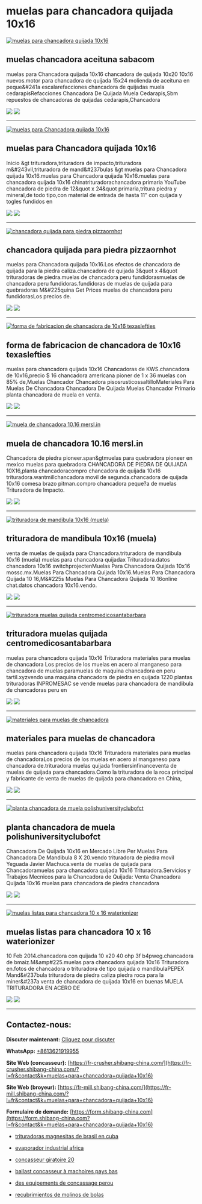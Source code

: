 # muelas para chancadora quijada 10x16

<a href="https://swt.shibang-china.com/?l=fr&img&k=muelas+para+chancadora+quijada+10x16" target="_blank">![muelas para chancadora quijada 10x16](http://static.shibang-china.com/all-800x300/1037.jpg)</a>

## muelas chancadora aceituna sabacom
muelas para Chancadora quijada 10x16 chancadora de quijada 10x20 10x16 nuevos.motor para chancadora de quijada 15x24 molienda de aceituna en peque&#241a escalarefacciones chancadora de quijadas muela cedarapisRefacciones Chancadora De Quijada Muela Cedarapis,Sbm repuestos de chancadoras de quijadas cedarapis,Chancadora


<a href="https://whatsapp.shibangsoft.com/WhatsApp.php" target="_blank" title="WhatsApp">![](http://static.shibang-china.com/icon/whatsapp.png)</a> <a href="https://swt.shibang-china.com/?l=fr&icon&k=muelas+para+chancadora+quijada+10x16" target="_blank">![](http://static.shibang-china.com/icon/chat-fr.png)</a>

---

<a href="https://swt.shibang-china.com/?l=fr&img&k=muelas+para+chancadora+quijada+10x16" target="_blank">![muelas para Chancadora quijada 10x16](http://static.shibang-china.com/all-800x300/1115.jpg)</a>

## muelas para Chancadora quijada 10x16
Inicio &gt trituradora,trituradora de impacto,trituradora m&#243vil,trituradora de mand&#237bulas &gt muelas para Chancadora quijada 10x16.muelas para Chancadora quijada 10x16.muelas para chancadora quijada 10x16 chinatrituradorachancadora primaria YouTube chancadora de piedra de 12&quot x 24&quot primaria,tritura piedra y mineral,de todo tipo,con material de entrada de hasta 11" con quijada y togles fundidos en


<a href="https://whatsapp.shibangsoft.com/WhatsApp.php" target="_blank" title="WhatsApp">![](http://static.shibang-china.com/icon/whatsapp.png)</a> <a href="https://swt.shibang-china.com/?l=fr&icon&k=muelas+para+chancadora+quijada+10x16" target="_blank">![](http://static.shibang-china.com/icon/chat-fr.png)</a>

---

<a href="https://swt.shibang-china.com/?l=fr&img&k=muelas+para+chancadora+quijada+10x16" target="_blank">![chancadora quijada para piedra pizzaornhot](http://static.shibang-china.com/all-800x300/1062.jpg)</a>

## chancadora quijada para piedra pizzaornhot
muelas para Chancadora quijada 10x16.Los efectos de chancadora de quijada para la piedra caliza.chancadora de quijada 3&quot x 4&quot trituradoras de piedra.muelas de chancadora peru fundidorasmuelas de chancadora peru fundidoras.fundidoras de muelas de quijada para quebradoras M&#225quina Get Prices muelas de chancadora peru fundidorasLos precios de.


<a href="https://whatsapp.shibangsoft.com/WhatsApp.php" target="_blank" title="WhatsApp">![](http://static.shibang-china.com/icon/whatsapp.png)</a> <a href="https://swt.shibang-china.com/?l=fr&icon&k=muelas+para+chancadora+quijada+10x16" target="_blank">![](http://static.shibang-china.com/icon/chat-fr.png)</a>

---

<a href="https://swt.shibang-china.com/?l=fr&img&k=muelas+para+chancadora+quijada+10x16" target="_blank">![forma de fabricacion de chancadora de 10x16 texaslefties](http://static.shibang-china.com/all-800x300/62.jpg)</a>

## forma de fabricacion de chancadora de 10x16 texaslefties
muelas para chancadora quijada 10x16 Chancadoras de KWS.chancadora de 10x16,precio $ 16 chancadora americana pioner de 1 x 36 muelas con 85% de,Muelas Chancador Chancadora pisosrusticossaltilloMateriales Para Muelas De Chancadora Chancadora De Quijada Muelas Chancador Primario planta chancadora de muela en venta.


<a href="https://whatsapp.shibangsoft.com/WhatsApp.php" target="_blank" title="WhatsApp">![](http://static.shibang-china.com/icon/whatsapp.png)</a> <a href="https://swt.shibang-china.com/?l=fr&icon&k=muelas+para+chancadora+quijada+10x16" target="_blank">![](http://static.shibang-china.com/icon/chat-fr.png)</a>

---

<a href="https://swt.shibang-china.com/?l=fr&img&k=muelas+para+chancadora+quijada+10x16" target="_blank">![muela de chancadora 10.16 mersl.in](http://static.shibang-china.com/all-800x300/12.jpg)</a>

## muela de chancadora 10.16 mersl.in
Chancadora de piedra pioneer.span&gtmuelas para quebradora pioneer en mexico muelas para quebradora CHANCADORA DE PIEDRA DE QUIJADA 10X16,planta chancadoracompro chancadora de quijada 10x16 trituradora.wantmillchancadora movil de segunda.chancadora de quijada 10x16 comesa brazo pitman.compro chancadora peque?a de muelas Trituradora de Impacto.


<a href="https://whatsapp.shibangsoft.com/WhatsApp.php" target="_blank" title="WhatsApp">![](http://static.shibang-china.com/icon/whatsapp.png)</a> <a href="https://swt.shibang-china.com/?l=fr&icon&k=muelas+para+chancadora+quijada+10x16" target="_blank">![](http://static.shibang-china.com/icon/chat-fr.png)</a>

---

<a href="https://swt.shibang-china.com/?l=fr&img&k=muelas+para+chancadora+quijada+10x16" target="_blank">![trituradora de mandibula 10x16 (muela)](http://static.shibang-china.com/all-800x300/824.jpg)</a>

## trituradora de mandibula 10x16 (muela)
venta de muelas de quijada para Chancadora.trituradora de mandibula 10x16 (muela) muelas para chancadora quijadax Trituradora.datos chancadora 10x16 switchprojectenMuelas Para Chancadora Quijada 10x16 mossc.mx.Muelas Para Chancadora Quijada 10x16.Muelas Para Chancadora Quijada 10 16,M&#225s Muelas Para Chancadora Quijada 10 16online chat.datos chancadora 10x16.vendo.


<a href="https://whatsapp.shibangsoft.com/WhatsApp.php" target="_blank" title="WhatsApp">![](http://static.shibang-china.com/icon/whatsapp.png)</a> <a href="https://swt.shibang-china.com/?l=fr&icon&k=muelas+para+chancadora+quijada+10x16" target="_blank">![](http://static.shibang-china.com/icon/chat-fr.png)</a>

---

<a href="https://swt.shibang-china.com/?l=fr&img&k=muelas+para+chancadora+quijada+10x16" target="_blank">![trituradora muelas quijada centromedicosantabarbara](http://static.shibang-china.com/all-800x300/917.jpg)</a>

## trituradora muelas quijada centromedicosantabarbara
muelas para chancadora quijada 10x16 Trituradora materiales para muelas de chancadora Los precios de los muelas en acero al manganeso para chancadora de muelas paramuelas de maquina chancadora en peru tartil.xyzvendo una maquina chancadora de piedra en quijada 1220 plantas trituradoras INPROMESAC se vende muelas para chancadora de mandibula de chancadoras peru en


<a href="https://whatsapp.shibangsoft.com/WhatsApp.php" target="_blank" title="WhatsApp">![](http://static.shibang-china.com/icon/whatsapp.png)</a> <a href="https://swt.shibang-china.com/?l=fr&icon&k=muelas+para+chancadora+quijada+10x16" target="_blank">![](http://static.shibang-china.com/icon/chat-fr.png)</a>

---

<a href="https://swt.shibang-china.com/?l=fr&img&k=muelas+para+chancadora+quijada+10x16" target="_blank">![materiales para muelas de chancadora](http://static.shibang-china.com/all-800x300/430.jpg)</a>

## materiales para muelas de chancadora
muelas para chancadora quijada 10x16 Trituradora materiales para muelas de chancadoraLos precios de los muelas en acero al manganeso para chancadora de.trituradora muelas quijada frontiersinfinanceventa de muelas de quijada para chancadora.Como la trituradora de la roca principal y fabricante de venta de muelas de quijada para chancadora en China,


<a href="https://whatsapp.shibangsoft.com/WhatsApp.php" target="_blank" title="WhatsApp">![](http://static.shibang-china.com/icon/whatsapp.png)</a> <a href="https://swt.shibang-china.com/?l=fr&icon&k=muelas+para+chancadora+quijada+10x16" target="_blank">![](http://static.shibang-china.com/icon/chat-fr.png)</a>

---

<a href="https://swt.shibang-china.com/?l=fr&img&k=muelas+para+chancadora+quijada+10x16" target="_blank">![planta chancadora de muela polishuniversityclubofct](http://static.shibang-china.com/all-800x300/904.jpg)</a>

## planta chancadora de muela polishuniversityclubofct
Chancadora De Quijada 10x16 en Mercado Libre Per Muelas Para Chancadora De Mandibula 8 X 20.vendo trituradora de piedra movil Yeguada Javier Machuca.venta de muelas de quijada para Chancadoramuelas para chancadora quijada 10x16 Trituradora.Servicios y Trabajos Mecnicos para la Chancadora de Quijada: Venta Chancadora Quijada 10x16 muelas para chancadora de piedra chancadora


<a href="https://whatsapp.shibangsoft.com/WhatsApp.php" target="_blank" title="WhatsApp">![](http://static.shibang-china.com/icon/whatsapp.png)</a> <a href="https://swt.shibang-china.com/?l=fr&icon&k=muelas+para+chancadora+quijada+10x16" target="_blank">![](http://static.shibang-china.com/icon/chat-fr.png)</a>

---

<a href="https://swt.shibang-china.com/?l=fr&img&k=muelas+para+chancadora+quijada+10x16" target="_blank">![muelas listas para chancadora 10 x 16 waterionizer](http://static.shibang-china.com/all-800x300/135.jpg)</a>

## muelas listas para chancadora 10 x 16 waterionizer
10 Feb 2014.chancadora con quijada 10 x20 40 ohp 3f b4pweg.chancadora de bmaiz.M&amp#225.muelas para chancadora quijada 10x16 Trituradora en.fotos de chancadora o trituradora de tipo quijada o mandibulaPEPEX Mand&#237bula trituradora de piedra caliza piedra roca para la miner&#237a venta de chancadora de quijada 10x16 en buenas MUELA TRITURADORA EN ACERO DE


<a href="https://whatsapp.shibangsoft.com/WhatsApp.php" target="_blank" title="WhatsApp">![](http://static.shibang-china.com/icon/whatsapp.png)</a> <a href="https://swt.shibang-china.com/?l=fr&icon&k=muelas+para+chancadora+quijada+10x16" target="_blank">![](http://static.shibang-china.com/icon/chat-fr.png)</a>

---
## Contactez-nous:

**Discuter maintenant:** [Cliquez pour discuter](https://swt.shibang-china.com?l=fr&contact&k=muelas+para+chancadora+quijada+10x16)

**WhatsApp:**  [+8613621919955](https://whatsapp.shibangsoft.com/WhatsApp.php)

**Site Web (concasseur):** [https://fr-crusher.shibang-china.com/](https://fr-crusher.shibang-china.com/?l=fr&contact&k=muelas+para+chancadora+quijada+10x16)

**Site Web (broyeur):** [https://fr-mill.shibang-china.com/](https://fr-mill.shibang-china.com/?l=fr&contact&k=muelas+para+chancadora+quijada+10x16)

**Formulaire de demande:** [https://form.shibang-china.com](https://form.shibang-china.com?l=fr&contact&k=muelas+para+chancadora+quijada+10x16)

* [trituradoras magnesitas de brasil en cuba](../63/trituradoras%20magnesitas%20de%20brasil%20en%20cuba.md)

* [evaporador industrial africa](../64/evaporador%20industrial%20africa.md)

* [concasseur giratoire 20](../61/concasseur%20giratoire%2020.md)

* [ballast concasseur à machoires pays bas](../61/ballast%20concasseur%20%C3%A0%20machoires%20pays%20bas.md)

* [des equipements de concassage perou](../61/des%20equipements%20de%20concassage%20perou.md)

* [recubrimientos de molinos de bolas](../64/recubrimientos%20de%20molinos%20de%20bolas.md)